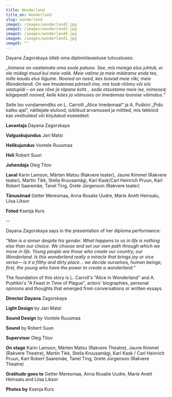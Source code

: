 ```yaml
---
title: Wonderland
title_en: Wonderland
slug: wonderland
image1: /images/wonderland2.jpg
image2: /images/wonderland3.jpg
image3: /images/wonderland4.jpg
image4: /images/wonderland1.jpg
image5: ""
---
```


Dayana Zagorskaya ütleb oma diplomilavastuse tutvustuses:

_„Inimene on vaatamata oma soole patune. See, mis meiega elus juhtub, ei ole midagi muud kui meie valik. Meie valime ja meie määrame enda tee, mille kaudu elus liigume. Noored on need, kes loovad meie riiki, meie Wonderlandi. On see Imedemaa päriselt ime, mis toob rõõmu või siis vastupidi – on see rõve ja räpane koht... seda otsustame meie ise, inimesed; kõigepealt noored, kelle käes ja võimuses on Imedemaa loomise võimalus.“_

Selle loo vundamendiks on L. Carrolli „Alice Imedemaal“ ja A. Puškini „Pidu katku ajal“, näitlejate elulood, isiklikud arvamused ja mõtted, mis tekkisid kas vestlustest või kirjutatud esseedest.

**Lavastaja** Dayana Zagorskaya

**Valguskujundus** Jari Matsi

**Helikujundus** Vootele Ruusmaa

**Heli** Robert Suun

**Juhendaja** Oleg Titov

**Laval** Karin Lamson, Märten Matsu (Rakvere teater), Jaune Kimmel (Rakvere teater), Martin Tikk, Stella Kruusamägi, Karl Kask/Carl Heinrich Pruun, Karl Robert Saaremäe, Tanel Ting, Grete Jürgenson (Rakvere teater)

**Tänusõnad** Getter Meresmaa, Anna Rosalie Uudre, Marie Anett Heinsalu, Liisa Liksor

**Fotod** Ksenja Kurs

--

Dayana Zagorskaya says in the presentation of her diploma performance:

_"Man is a sinner despite his gender. What happens to us in life is nothing else than our choice. We choose and set our own path through which we move in life. Young people are those who create our country, our Wonderland. Is this wonderland really a miracle that brings joy or vice versa— is it a filthy and dirty place... we decide ourselves, human beings; first, the young who have the power to create a wonderland."_

The foundation of this story is L. Carroll's "Alice in Wonderland" and A. Pushkin's "A Feast in Time of Plague", actors' biographies, personal opinions and thoughts that emerged from conversations or written essays.

**Director Dayana** Zagorskaya

**Light Design** by Jari Matsi

**Sound Design** by Vootele Ruusmaa

**Sound** by Robert Suun

**Supervisor** Oleg Titov

**On stage** Karin Lamson, Märten Matsu (Rakvere Theatre), Jaune Kimmel (Rakvere Theatre), Martin Tikk, Stella Kruusamägi, Karl Kask / Carl Heinrich Pruun, Karl Robert Saaremäe, Tanel Ting, Grete Jürgenson (Rakvere Theatre)

**Gratitude goes to** Getter Meresmaa, Anna Rosalie Uudre, Marie Anett Heinsalu and Liisa Liksor

**Photos by** Ksenja Kurs
